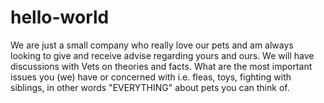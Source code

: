 # hello-world
We are just a small company who really love our pets and am always looking to give and receive advise regarding yours and ours.
We will have discussions with Vets on theories and facts.
What are the most important issues you (we) have or concerned with i.e. fleas, toys, fighting with siblings, in other words "EVERYTHING" about pets you can think of.
